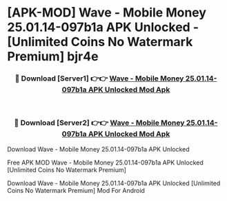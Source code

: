 # [APK-MOD] Wave - Mobile Money 25.01.14-097b1a APK Unlocked - [Unlimited Coins No Watermark Premium] bjr4e



<div align="center">
<h3>🔴 Download [Server1] 👉👉 <a href="https://momento.my/?title=Wave_-_Mobile_Money_25.01.14-097b1a_APK_Unlocked">Wave - Mobile Money 25.01.14-097b1a APK Unlocked Mod Apk</a></h3><br>

<h3>🔴 Download [Server2] 👉👉 <a href="https://momento.my/?title=Wave_-_Mobile_Money_25.01.14-097b1a_APK_Unlocked">Wave - Mobile Money 25.01.14-097b1a APK Unlocked Mod Apk</a></h3>
</div>



Download Wave - Mobile Money 25.01.14-097b1a APK Unlocked 

Free APK MOD Wave - Mobile Money 25.01.14-097b1a APK Unlocked [Unlimited Coins No Watermark Premium]

Download Wave - Mobile Money 25.01.14-097b1a APK Unlocked [Unlimited Coins No Watermark Premium] Mod For Android
